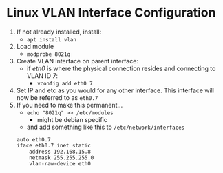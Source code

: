 # Linux VLAN Interface Configuration

1. If not already installed, install:
	* `apt install vlan`
1. Load module
	* `modprobe 8021q`
1. Create VLAN interface on parent interface:
	* if *eth0* is where the physical connection resides and connecting to VLAN ID *7*:
		* `vconfig add eth0 7`
1. Set IP and etc as you would for any other interface. This interface will now be referred to as `eth0.7`
1. If you need to make this permanent...
	* `echo "8021q" >> /etc/modules`
		* might be debian specific
	* and add something like this to `/etc/network/interfaces`
	```
	auto eth0.7
	iface eth0.7 inet static
		address 192.168.15.8
		netmask 255.255.255.0
		vlan-raw-device eth0
	```
